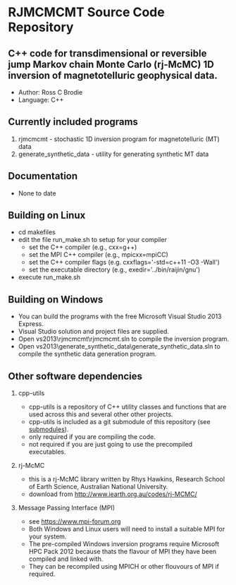 # RJMCMCMT Source Code Repository

## C++ code for transdimensional or reversible jump Markov chain Monte Carlo (rj-McMC) 1D inversion of magnetotelluric geophysical data.

- Author:	Ross C Brodie
- Language:	C++

## Currently included programs
1. rjmcmcmt - stochastic 1D inversion program for magnetotelluric (MT) data
2. generate_synthetic_data - utility for generating synthetic MT data

## Documentation
- None to date

## Building on Linux
- cd makefiles
- edit the file run_make.sh to setup for your compiler
	- set the C++ compiler (e.g., cxx=g++)
	- set the MPI C++ compiler (e.g., mpicxx=mpiCC)
	- set the C++ compiler flags (e.g. cxxflags='-std=c++11 -O3 -Wall')
	- set the executable directory (e.g., exedir='../bin/raijin/gnu')
- execute run_make.sh

## Building on Windows
- You can build the programs with the free Microsoft Visual Studio 2013 Express.
- Visual Studio solution and project files are supplied.
- Open vs2013\rjmcmcmt\rjmcmcmt.sln to compile the inversion program.
- Open vs2013\generate_synthetic_data\generate_synthetic_data.sln to compile the synthetic data generation program.

## Other software dependencies
1. cpp-utils
	- cpp-utils is a repository of C++ utility classes and functions that are used across this and several other other projects.
	- cpp-utils is included as a git submodule of this repository (see [submodules](submodules/README.md)).
	- only required if you are compiling the code.
	- not required if you are just going to use the precompiled executables.

2. rj-McMC
	- this is a rj-McMC library written by Rhys Hawkins, Research School of Earth Science, Australian National University.
	- download from http://www.iearth.org.au/codes/rj-MCMC/

3. Message Passing Interface (MPI)
	- see https://www.mpi-forum.org
	- Both Windows and Linux users will need to install a suitable MPI for your system.
	- The pre-compiled Windows inversion programs require Microsoft HPC Pack 2012 because thats the flavour of MPI they have been compiled and linked with.
	- They can be recompiled using MPICH or other flouvours of MPI if required.


